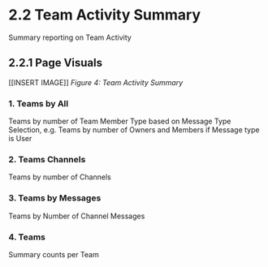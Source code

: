 # 2.2 Team Activity Summary
Summary reporting on Team Activity

## 2.2.1 Page Visuals


[[INSERT IMAGE]]
*Figure 4: Team Activity Summary*


### 1.	Teams by All
Teams by number of Team Member Type based on Message Type Selection, e.g. Teams by number of Owners and Members if Message type is User

### 2.	Teams Channels
Teams by number of Channels

### 3.	Teams by Messages
Teams by Number of Channel Messages

### 4.	Teams
Summary counts per Team

